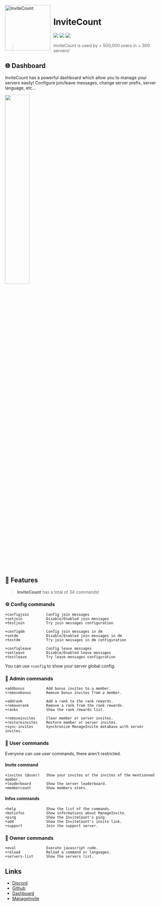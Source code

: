 <img width="150" height="150" style="float: left; margin: 0 10px 0 0;" alt="InviteCount" src="https://cdn.discordapp.com/avatars/577236734245470228/fbde03ab00ece83b9f8e4df3ad26531b.png?size=128">  

# InviteCount
[![](https://img.shields.io/discord/745382663896039496.svg?logo=discord&colorB=7289DA)](https://discord.com/invite/6QsXCfw)
[![](https://img.shields.io/badge/discord.js-v12.0.0--dev-blue.svg?logo=npm)](https://github.com/discordjs)
[![](https://img.shields.io/badge/paypal-donate-blue.svg)](https://patreon.com/Androz2091)

> InviteCount is used by + 500,000 users in + 300 servers!

## 🌐 Dashboard

InviteCount has a powerful dashboard which allow you to manage your servers easily! Configure join/leave messages, change server prefix, server language, etc...

<img src="https://cdn.discordapp.com/attachments/754079986788466769/764408746814078976/Dxs7xZeYjLWbAAAAAElFTkSuQmCC.png" style="margin-right: 2px;width: 40%;" ></img>

## 💪 Features

> **InviteCount** has a total of 34 commands!

### ⚙️ Config commands

```
+configjoin        Config join messages
+setjoin           Disable/Enabled join messages
+testjoin          Try join messages configuration
```


```
+configdm          Config join messages in dm
+setdm             Disable/Enabled join messages in dm
+testdm            Try join messages in dm configuration
```

```
+configleave       Config leave messages
+setleave          Disable/Enabled leave messages
+testleave         Try leave messages configuration
```

You can use `+config` to show your server global config.

### 🔑 Admin commands

```
+addbonus          Add bonus invites to a member.
+removebonus       Remove bonus invites from a member.
```

```
+addrank           Add a rank to the rank rewards.
+removerank        Remove a rank from the rank rewards.
+ranks             Show the rank rewards list.
```

```
+removeinvites     Clear member or server invites.
+restoreinvites    Restore member or server invites.
+sync-invites      Synchronize ManageInvite database with server invites.
```

### 👤 User commands

Everyone can use user commands, there aren't restricted.

#### Invite command

```
+invites (@user)   Show your invites or the invites of the mentionned member.
+leaderboard       Show the server leaderboard.
+membercount       Show members stats.
```

#### Infos commands

```
+help              Show the list of the commands.
+botinfos          Show informations about ManageInvite.
+ping              Show the InviteCount's ping.
+add               Show the InviteCount's invite link.
+support           Join the support server.
```

### 👑 Owner commands

```
+eval              Execute javascript code.
+reload            Reload a command or languages.
+servers-list      Show the servers list.
```

## Links

*   [Discord](https://discord.com/invite/6QsXCfw)
*   [Github](https://github.com/ThisDudeBoy/InviteCount)
*   [Dashboard](https://dash.invite-count.xyz)
*   [ManageInvite](https://github.com/ManageInvite/)

